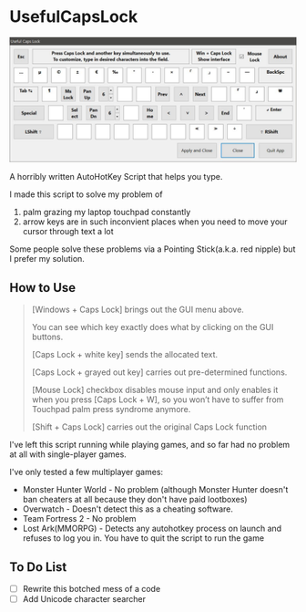 # UsefulCapsLock
![Gui](/Desc.jpg)

A horribly written AutoHotKey Script that helps you type.

I made this script to solve my problem of
1. palm grazing my laptop touchpad constantly
2. arrow keys are in such inconvient places when you need to move your cursor through text a lot

Some people solve these problems via a Pointing Stick(a.k.a. red nipple) but I prefer my solution.

## How to Use
> [Windows + Caps Lock] brings out the GUI menu above.
> 
> You can see which key exactly does what by clicking on the GUI buttons.
>
> [Caps Lock + white key] sends the allocated text.
>
> [Caps Lock + grayed out key] carries out pre-determined functions. 
>
> [Mouse Lock] checkbox disables mouse input and only enables it when you press [Caps Lock + W], so you won’t have to suffer from Touchpad palm press syndrome anymore.
>
> [Shift + Caps Lock] carries out the original Caps Lock function

I've left this script running while playing games, and so far had no problem at all with single-player games.

I've only tested a few multiplayer games:
* Monster Hunter World - No problem (although Monster Hunter doesn't ban cheaters at all because they don't have paid lootboxes)
* Overwatch - Doesn't detect this as a cheating software.
* Team Fortress 2 - No problem
* Lost Ark(MMORPG) - Detects any autohotkey process on launch and refuses to log you in. You have to quit the script to run the game

## To Do List
- [ ] Rewrite this botched mess of a code
- [ ] Add Unicode character searcher
